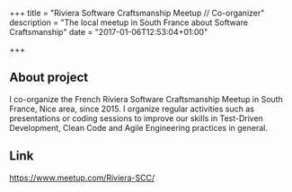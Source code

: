 +++
title = "Riviera Software Craftsmanship Meetup // Co-organizer"
description = "The local meetup in South France about Software Craftsmanship"
date = "2017-01-06T12:53:04+01:00"

+++
## About project

I co-organize the French Riviera Software Craftsmanship Meetup in South France, Nice area, since 2015. I organize regular activities such as presentations or coding sessions to improve our skills in Test-Driven Development, Clean Code and Agile Engineering practices in general.

## Link

https://www.meetup.com/Riviera-SCC/
